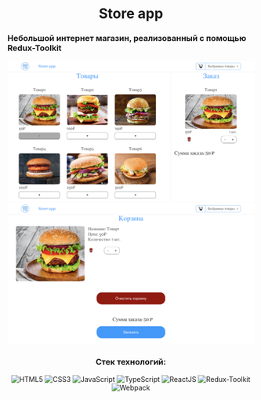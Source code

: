 <div align="center">

# Store app

<div align="start">

### Небольшой интернет магазин, реализованный с помощью Redux-Toolkit

</div>

[![Header](https://github.com/solovpro/store-app/raw/master/src/assets/img/app-page-order.png)](https://solovpro.github.io/store-app/)
[![Header](https://github.com/solovpro/store-app/raw/master/src/assets/img/app-page-cart.png)](https://solovpro.github.io/store-app/)

### Стек технологий:
![HTML5](https://img.shields.io/badge/-HTML5-A9A9A9?style=for-the-badge&logo=HTML5)
![CSS3](https://img.shields.io/badge/-SCSS-4B0082?style=for-the-badge&logo=CSS3)
![JavaScript](https://img.shields.io/badge/-JavaScript-8B0000?style=for-the-badge&logo=javascript)
![TypeScript](https://img.shields.io/badge/-TypeScript-000066?style=for-the-badge&logo=typescript)
![ReactJS](https://img.shields.io/badge/-ReactJS-4682B4?style=for-the-badge&logo=React)
![Redux-Toolkit](https://img.shields.io/badge/-Redux_Toolkit-9932CC?style=for-the-badge&logo=redux)
![Webpack](https://img.shields.io/badge/-Webpack-4169E1?style=for-the-badge&logo=Webpack)

</div>
  
